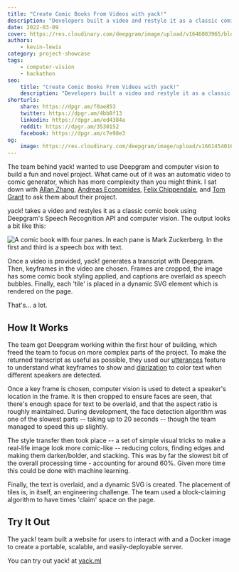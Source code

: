 ```yaml
---
title: "Create Comic Books From Videos with yack!"
description: "Developers built a video and restyle it as a classic comic book using Deepgram's Speech Recognition API and computer vision. See how here!"
date: 2022-03-09
cover: https://res.cloudinary.com/deepgram/image/upload/v1646083965/blog/2022/03/comic-books-videos-yack/yack.jpg
authors:
    - kevin-lewis
category: project-showcase
tags:
    - computer-vision
    - hackathon
seo:
    title: "Create Comic Books From Videos with yack!"
    description: "Developers built a video and restyle it as a classic comic book using Deepgram's Speech Recognition API and computer vision. See how here!"
shorturls:
    share: https://dpgr.am/f0ae853
    twitter: https://dpgr.am/4bb8f13
    linkedin: https://dpgr.am/ed4384a
    reddit: https://dpgr.am/3530152
    facebook: https://dpgr.am/c7e98e3
og:
    image: https://res.cloudinary.com/deepgram/image/upload/v1661454016/blog/comic-books-videos-yack/ograph.png
---
```


The team behind yack! wanted to use Deepgram and computer vision to build a fun and novel project. What came out of it was an automatic video to comic generator, which has more complexity than you might think. I sat down with [Allan Zhang](https://github.com/WeixuanZ), [Andreas Economides](https://github.com/antroseco/), [Felix Chippendale](https://github.com/FChippendale), and [Tom Grant](https://github.com/DaveDuck321/) to ask them about their project.

yack! takes a video and restyles it as a classic comic book using Deepgram's Speech Recognition API and computer vision. The output looks a bit like this:

![A comic book with four panes. In each pane is Mark Zuckerberg. In the first and third is a speech box with text.](https://res.cloudinary.com/deepgram/image/upload/v1646083983/blog/2022/03/comic-books-videos-yack/screenshot.jpg)

Once a video is provided, yack! generates a transcript with Deepgram. Then, keyframes in the video are chosen. Frames are cropped, the image has some comic book styling applied, and captions are overlaid as speech bubbles. Finally, each 'tile' is placed in a dynamic SVG element which is rendered on the page.

That's... a lot.

## How It Works

The team got Deepgram working within the first hour of building, which freed the team to focus on more complex parts of the project. To make the returned transcript as useful as possible, they used our [utterances](https://developers.deepgram.com/documentation/features/utterances/) feature to understand what keyframes to show and [diarization](https://developers.deepgram.com/documentation/features/diarize/) to color text when different speakers are detected.

Once a key frame is chosen, computer vision is used to detect a speaker's location in the frame. It is then cropped to ensure faces are seen, that there's enough space for text to be overlaid, and that the aspect ratio is roughly maintained. During development, the face detection algorithm was one of the slowest parts -- taking up to 20 seconds -- though the team managed to speed this up slightly.

The style transfer then took place -- a set of simple visual tricks to make a real-life image look more comic-like -- reducing colors, finding edges and making them darker/bolder, and stacking. This was by far the slowest bit of the overall processing time - accounting for around 60%. Given more time this could be done with machine learning.

Finally, the text is overlaid, and a dynamic SVG is created. The placement of tiles is, in itself, an engineering challenge. The team used a block-claiming algorithm to have times 'claim' space on the page.

## Try It Out

The yack! team built a website for users to interact with and a Docker image to create a portable, scalable, and easily-deployable server.

You can try out yack! at [yack.ml](https://yack.ml)

        